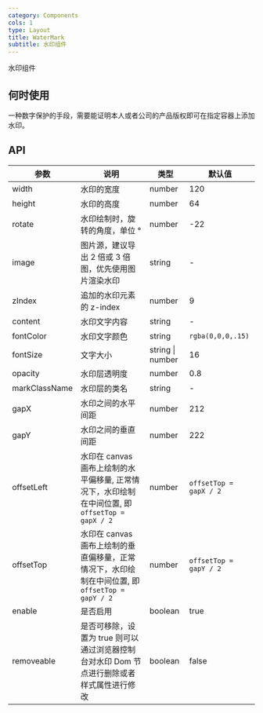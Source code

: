 ```yaml
---
category: Components
cols: 1
type: Layout
title: WaterMark
subtitle: 水印组件
---
```


水印组件

## 何时使用

一种数字保护的手段，需要能证明本人或者公司的产品版权即可在指定容器上添加水印。

## API

 参数 | 说明 | 类型 | 默认值 |
| --- | --- | --- | --- |
| width | 水印的宽度 | number | 120 |
| height | 水印的高度 | number | 64 |
| rotate | 水印绘制时，旋转的角度，单位 ° | number | -22 |
| image | 图片源，建议导出 2 倍或 3 倍图，优先使用图片渲染水印 | string | - |
| zIndex | 追加的水印元素的 z-index | number | 9 |
| content | 水印文字内容 | string | - |
| fontColor | 水印文字颜色 | string | `rgba(0,0,0,.15)` |
| fontSize | 文字大小 | string \| number | 16 |
| opacity | 水印层透明度 | number | 0.8 |
| markClassName | 水印层的类名 | string | - |
| gapX | 水印之间的水平间距 | number | 212 |
| gapY | 水印之间的垂直间距 | number | 222 |
| offsetLeft | 水印在 canvas 画布上绘制的水平偏移量, 正常情况下，水印绘制在中间位置, 即 `offsetTop = gapX / 2` | number | `offsetTop = gapX / 2` |
| offsetTop | 水印在 canvas 画布上绘制的垂直偏移量，正常情况下，水印绘制在中间位置, 即 `offsetTop = gapY / 2` | number | `offsetTop = gapY / 2` |
| enable | 是否启用 | boolean | true |
| removeable | 是否可移除，设置为 true 则可以通过浏览器控制台对水印 Dom 节点进行删除或者样式属性进行修改 | boolean | false |
